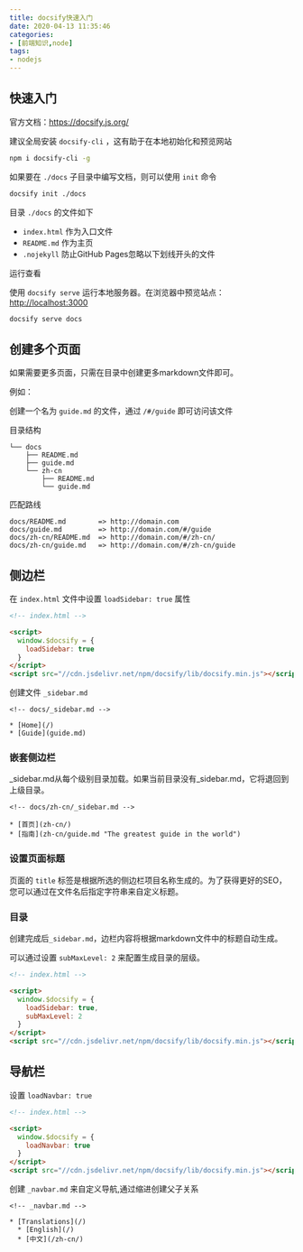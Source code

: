 ```yaml
---
title: docsify快速入门
date: 2020-04-13 11:35:46
categories:
- [前端知识,node]
tags:
- nodejs
---
```


## 快速入门

官方文档：<https://docsify.js.org/>

建议全局安装 ```docsify-cli``` ，这有助于在本地初始化和预览网站

```sh
npm i docsify-cli -g
```

如果要在 ```./docs``` 子目录中编写文档，则可以使用 ```init``` 命令

```sh
docsify init ./docs
```

目录 ```./docs``` 的文件如下

- ```index.html``` 作为入口文件
- ```README.md``` 作为主页
- ```.nojekyll``` 防止GitHub Pages忽略以下划线开头的文件

运行查看

使用 ```docsify serve``` 运行本地服务器。在浏览器中预览站点：<http://localhost:3000>

```sh
docsify serve docs
```

## 创建多个页面

如果需要更多页面，只需在目录中创建更多markdown文件即可。

例如：

创建一个名为 ```guide.md``` 的文件，通过 ```/#/guide``` 即可访问该文件

目录结构

```log
└── docs
    ├── README.md
    ├── guide.md
    └── zh-cn
        ├── README.md
        └── guide.md
```

匹配路线

```log
docs/README.md        => http://domain.com
docs/guide.md         => http://domain.com/#/guide
docs/zh-cn/README.md  => http://domain.com/#/zh-cn/
docs/zh-cn/guide.md   => http://domain.com/#/zh-cn/guide
```

## 侧边栏

在 ```index.html``` 文件中设置 ```loadSidebar: true``` 属性

```html
<!-- index.html -->

<script>
  window.$docsify = {
    loadSidebar: true
  }
</script>
<script src="//cdn.jsdelivr.net/npm/docsify/lib/docsify.min.js"></script>
```

创建文件 ```_sidebar.md```

```log
<!-- docs/_sidebar.md -->

* [Home](/)
* [Guide](guide.md)
```

### 嵌套侧边栏

_sidebar.md从每个级别目录加载。如果当前目录没有_sidebar.md，它将退回到上级目录。

```log
<!-- docs/zh-cn/_sidebar.md -->

* [首页](zh-cn/)
* [指南](zh-cn/guide.md "The greatest guide in the world")
```

### 设置页面标题

页面的 ```title``` 标签是根据所选的侧边栏项目名称生成的。为了获得更好的SEO，您可以通过在文件名后指定字符串来自定义标题。

### 目录

创建完成后```_sidebar.md```，边栏内容将根据markdown文件中的标题自动生成。

可以通过设置 ```subMaxLevel: 2``` 来配置生成目录的层级。

```html
<!-- index.html -->

<script>
  window.$docsify = {
    loadSidebar: true,
    subMaxLevel: 2
  }
</script>
<script src="//cdn.jsdelivr.net/npm/docsify/lib/docsify.min.js"></script>
```

## 导航栏

设置 ```loadNavbar: true``` 

```html
<!-- index.html -->

<script>
  window.$docsify = {
    loadNavbar: true
  }
</script>
<script src="//cdn.jsdelivr.net/npm/docsify/lib/docsify.min.js"></script>
```

创建 ```_navbar.md``` 来自定义导航,通过缩进创建父子关系

```log
<!-- _navbar.md -->

* [Translations](/)
  * [English](/)
  * [中文](/zh-cn/)
```
